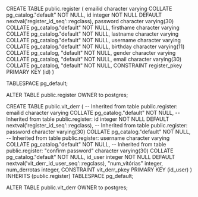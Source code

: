 CREATE TABLE public.register
(
    emailid character varying COLLATE pg_catalog."default" NOT NULL,
    id integer NOT NULL DEFAULT nextval('register_id_seq'::regclass),
    password character varying(30) COLLATE pg_catalog."default" NOT NULL,
    firsthame character varying COLLATE pg_catalog."default" NOT NULL,
    lastname character varying COLLATE pg_catalog."default" NOT NULL,
    username character varying COLLATE pg_catalog."default" NOT NULL,
    birthday character varying(11) COLLATE pg_catalog, "default" NOT NULL,
    gender character varying COLLATE pg_catalog, "default" NOT NULL,
    email character varying(30) COLLATE pg_catalog, "default" NOT NULL,
    CONSTRAINT register_pkey PRIMARY KEY (id)
)

TABLESPACE pg_default;

ALTER TABLE public.register
    OWNER to postgres;

CREATE TABLE public.vit_derr
(
    -- Inherited from table public.register: emailid character varying COLLATE pg_catalog."default" NOT NULL,
    -- Inherited from table public.register: id integer NOT NULL DEFAULT nextval('register_id_seq'::regclass),
    -- Inherited from table public.register: password character varying(30) COLLATE pg_catalog."default" NOT NULL,
    -- Inherited from table public.register: username character varying COLLATE pg_catalog."default" NOT NULL,
    -- Inherited from table public.register: "confirm password" character varying(30) COLLATE pg_catalog."default" NOT NULL,
    id_user integer NOT NULL DEFAULT nextval('vit_derr_id_user_seq'::regclass),
    "num_vitórias" integer,
    num_derrotas integer,
    CONSTRAINT vit_derr_pkey PRIMARY KEY (id_user)
)
    INHERITS (public.register)
TABLESPACE pg_default;

ALTER TABLE public.vit_derr
    OWNER to postgres;

